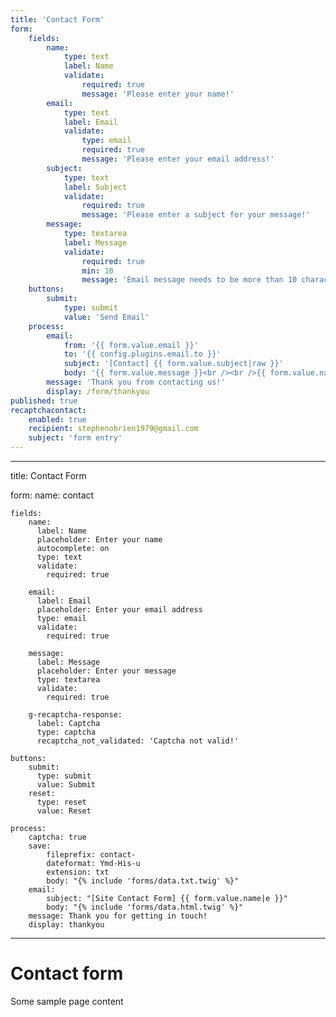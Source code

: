 ```yaml
---
title: 'Contact Form'
form:
    fields:
        name:
            type: text
            label: Name
            validate:
                required: true
                message: 'Please enter your name!'
        email:
            type: text
            label: Email
            validate:
                type: email
                required: true
                message: 'Please enter your email address!'
        subject:
            type: text
            label: Subject
            validate:
                required: true
                message: 'Please enter a subject for your message!'
        message:
            type: textarea
            label: Message
            validate:
                required: true
                min: 10
                message: 'Email message needs to be more than 10 characters long!'
    buttons:
        submit:
            type: submit
            value: 'Send Email'
    process:
        email:
            from: '{{ form.value.email }}'
            to: '{{ config.plugins.email.to }}'
            subject: '[Contact] {{ form.value.subject|raw }}'
            body: '{{ form.value.message }}<br /><br />{{ form.value.name }}<br />{{ form.value.email }}'
        message: 'Thank you from contacting us!'
        display: /form/thankyou
published: true
recaptchacontact:
    enabled: true
    recipient: stephenobrien1979@gmail.com
    subject: 'form entry'
---
```


---
title: Contact Form

form:
    name: contact

    fields:
        name:
          label: Name
          placeholder: Enter your name
          autocomplete: on
          type: text
          validate:
            required: true

        email:
          label: Email
          placeholder: Enter your email address
          type: email
          validate:
            required: true

        message:
          label: Message
          placeholder: Enter your message
          type: textarea
          validate:
            required: true

        g-recaptcha-response:
          label: Captcha
          type: captcha
          recaptcha_not_validated: 'Captcha not valid!'

    buttons:
        submit:
          type: submit
          value: Submit
        reset:
          type: reset
          value: Reset

    process:
        captcha: true
        save:
            fileprefix: contact-
            dateformat: Ymd-His-u
            extension: txt
            body: "{% include 'forms/data.txt.twig' %}"
        email:
            subject: "[Site Contact Form] {{ form.value.name|e }}"
            body: "{% include 'forms/data.html.twig' %}"
        message: Thank you for getting in touch!
        display: thankyou
---

# Contact form

Some sample page content
